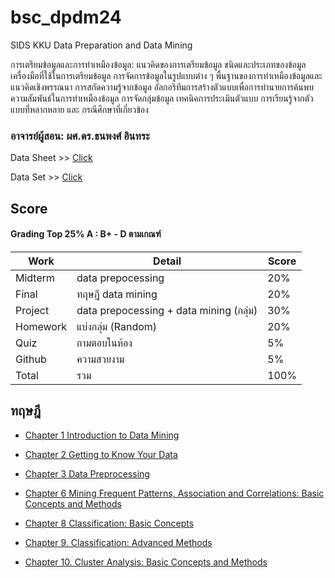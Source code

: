 # bsc_dpdm24
SIDS KKU Data Preparation and Data Mining

การเตรียมข้อมูลและการทำเหมืองข้อมูล: แนวคิดของการเตรียมข้อมูล ชนิดและประเภทของข้อมูล เครื่องมือที่ใช้ในการเตรียมข้อมูล การจัดการข้อมูลในรูปแบบต่าง ๆ พื้นฐานของการทำเหมืองข้อมูลและแนวคิดเชิงพรรณนา การสกัดความรู้จากข้อมูล อัลกอริทึมการสร้างตัวแบบเพื่อการทำนายการค้นพบความสัมพันธ์ในการทำเหมืองข้อมูล การจัดกลุ่มข้อมูล เทคนิคการประเมินตัวแบบ การเรียนรู้จากตัวแบบที่หลากหลาย และ กรณีศึกษาที่เกี่ยวข้อง

### อาจารย์ผู้สอน: ผศ.ดร.ธนพงศ์ อินทระ
Data Sheet >> [Click](https://drive.google.com/drive/folders/1N2rPW5cc8A_tj9f3FdCyPBujePaiBZzx?usp=sharing)

Data Set >> [Click](https://drive.google.com/drive/folders/15KgqkzRScB-aoMFE0ad-R54sgFC-z7xp?usp=sharing)

## Score
#### Grading Top 25% A : B+ - D ตามเกณฑ์
|Work       |Detail                                 | Score    |
|---------- |---------------------------------------|----------|
|Midterm    |	data prepocessing                     |20%       |
|Final      | ทฤษฎี data mining                     |20%       |
|Project    | data prepocessing + data mining (กลุ่ม) |30%       |
|Homework   | แบ่งกลุ่ม (Random)                       |20%       |
|Quiz       | ถามตอบในห้อง                           |5%        |
|Github     | ความสวยงาม                             |5%       |
|Total      | รวม                                    |100%     |

## ทฤษฎี
* [Chapter 1 Introduction to Data Mining](https://drive.google.com/file/d/11Dr7mOrXnq6nE-9yYmF5zKytrLcfHARK/view?usp=sharing)

* [Chapter 2 Getting to Know Your Data](https://drive.google.com/file/d/1mBXx0e8O_LtZGwGpwSVOxlCQQNFgNDhf/view?usp=sharing)

* [Chapter 3 Data Preprocessing](https://drive.google.com/file/d/1GinwhMKjXowvD0XUPCtLZd-u3qsKTMEh/view?usp=sharing) 

* [Chapter 6 Mining Frequent Patterns, Association and Correlations: Basic Concepts and Methods](https://drive.google.com/file/d/1nHX29UBv3BfwW90-25Yf_s8sMI4PGnkv/view?usp=sharing)

* [Chapter 8 Classification: Basic Concepts](https://drive.google.com/file/d/1WSs-0Fmcj3b-oarzM4Fw06dtKcKubDV2/view?usp=sharing)

* [Chapter 9. Classification: Advanced Methods](https://drive.google.com/file/d/15IWq1VsAuMRknCfeju8qHdyCrSNtjKlX/view?usp=sharing)

* [Chapter 10. Cluster Analysis: Basic Concepts and Methods](https://drive.google.com/file/d/1m3wEVcYp8kNEluPsRV_3Vspfw_v1OEps/view?usp=sharing)


